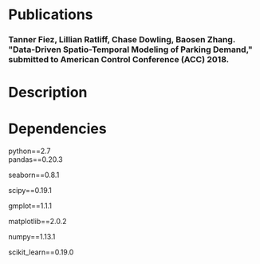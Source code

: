 # Publications
### Tanner Fiez, Lillian Ratliff, Chase Dowling, Baosen Zhang. "Data-Driven Spatio-Temporal Modeling of Parking Demand," submitted to American Control Conference (ACC) 2018.

# Description

# Dependencies
python==2.7  
pandas==0.20.3


seaborn==0.8.1


scipy==0.19.1


gmplot==1.1.1


matplotlib==2.0.2


numpy==1.13.1


scikit_learn==0.19.0

